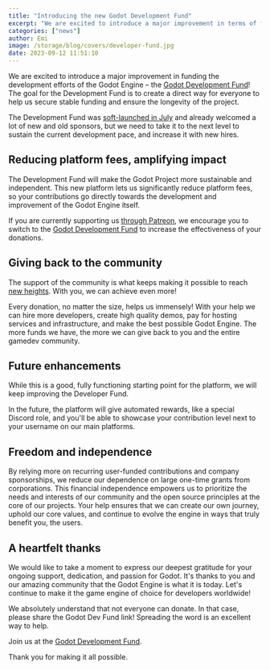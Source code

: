 ```yaml
---
title: "Introducing the new Godot Development Fund"
excerpt: "We are excited to introduce a major improvement in terms of funding the development efforts of the Godot Engine."
categories: ["news"]
author: Emi
image: /storage/blog/covers/developer-fund.jpg
date: 2023-09-12 11:51:10
---
```


We are excited to introduce a major improvement in funding the development efforts of the Godot Engine – the [Godot Development Fund](https://fund.godotengine.org)! The goal for the Development Fund is to create a direct way for everyone to help us secure stable funding and ensure the longevity of the project.
 
The Development Fund was [soft-launched in July](/article/funding-breakdown-and-hiring-process/) and already welcomed a lot of new and old sponsors, but we need to take it to the next level to sustain the current development pace, and increase it with new hires.

## Reducing platform fees, amplifying impact

The Development Fund will make the Godot Project more sustainable and independent. This new platform lets us significantly reduce platform fees, so your contributions go directly towards the development and improvement of the Godot Engine itself.

If you are currently supporting us [through Patreon](https://www.patreon.com/godotengine), we encourage you to switch to the [Godot Development Fund](https://fund.godotengine.org) to increase the effectiveness of your donations.

## Giving back to the community

The support of the community is what keeps making it possible to reach [new heights](https://godotengine.org/article/godot-4-0-sets-sail/). With you, we can achieve even more!

Every donation, no matter the size, helps us immensely! With your help we can hire more developers, create high quality demos, pay for hosting services and infrastructure, and make the best possible Godot Engine. The more funds we have, the more we can give back to you and the entire gamedev community.

## Future enhancements

While this is a good, fully functioning starting point for the platform, we will keep improving the Developer Fund.

In the future, the platform will give automated rewards, like a special Discord role, and you'll be able to showcase your contribution level next to your username on our main platforms.

## Freedom and independence

By relying more on recurring user-funded contributions and company sponsorships, we reduce our dependence on large one-time grants from corporations. This financial independence empowers us to prioritize the needs and interests of our community and the open source principles at the core of our projects. Your help ensures that we can create our own journey, uphold our core values, and continue to evolve the engine in ways that truly benefit you, the users.


## A heartfelt thanks

We would like to take a moment to express our deepest gratitude for your ongoing support, dedication, and passion for Godot. It's thanks to you and our amazing community that the Godot Engine is what it is today. Let's continue to make it the game engine of choice for developers worldwide!

We absolutely understand that not everyone can donate. In that case, please share the Godot Dev Fund link! Spreading the word is an excellent way to help.

Join us at the [Godot Development Fund](https://fund.godotengine.org).

Thank you for making it all possible.